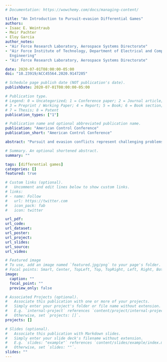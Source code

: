 ```yaml
---
# Documentation: https://wowchemy.com/docs/managing-content/

title: "An Introduction to Pursuit-evasion Differential Games"
authors:
- Isaac E. Weintraub
- Meir Pachter
- Eloy Garcia
author_notes:
- "Air Force Research Laboratory, Aerospace Systems Directorate"
- "Air Force Institute of Technology, Department of Electrical and Computer
  Engineering"
- "Air Force Research Laboratory, Aerospace Systems Directorate"

date: 2020-07-01T08:00:00-05:00
doi: "10.23919/ACC45564.2020.9147205"

# Schedule page publish date (NOT publication's date).
publishDate: 2020-07-01T08:00:00-05:00

# Publication type.
# Legend: 0 = Uncategorized; 1 = Conference paper; 2 = Journal article;
# 3 = Preprint / Working Paper; 4 = Report; 5 = Book; 6 = Book section;
# 7 = Thesis; 8 = Patent
publication_types: ["1"]

# Publication name and optional abbreviated publication name.
publication: "American Control Conference"
publication_short: "American Control Conference"

abstract: "Pursuit and evasion conflicts represent challenging problems with important applications in aerospace and robotics. In pursuit-evasion problems, synthesis of intelligent actions must consider the adversary's potential strategies. Differential game theory provides an adequate framework to analyze possible outcomes of the conflict without assuming particular behaviors by the opponent. This article presents an organized introduction of pursuit-evasion differential games with an overview of recent advances in the area. First, a summary of the seminal work is outlined, highlighting important contributions. Next, more recent results are described by employing a classification based on the number of players: one-pursuer-one-evader, N-pursuers-one-evader, one-pursuer-M-evaders, and N-pursuer-M-evader games. In each scenario, a brief summary of the literature is presented. Finally, two representative pursuit-evasion differential games are studied in detail: the two-cutters and fugitive ship differential game and the active target defense differential game. These problems provide two important applications and, more importantly, they give great insight into the realization of cooperation between friendly agents in order to form a team and defeat the adversary."

# Summary. An optional shortened abstract.
summary: ""

tags: [differential games]
categories: []
featured: true

# Custom links (optional).
#   Uncomment and edit lines below to show custom links.
# links:
# - name: Follow
#   url: https://twitter.com
#   icon_pack: fab
#   icon: twitter

url_pdf:
url_code:
url_dataset:
url_poster:
url_project:
url_slides:
url_source:
url_video:

# Featured image
# To use, add an image named `featured.jpg/png` to your page's folder. 
# Focal points: Smart, Center, TopLeft, Top, TopRight, Left, Right, BottomLeft, Bottom, BottomRight.
image:
  caption: ""
  focal_point: ""
  preview_only: false

# Associated Projects (optional).
#   Associate this publication with one or more of your projects.
#   Simply enter your project's folder or file name without extension.
#   E.g. `internal-project` references `content/project/internal-project/index.md`.
#   Otherwise, set `projects: []`.
projects: []

# Slides (optional).
#   Associate this publication with Markdown slides.
#   Simply enter your slide deck's filename without extension.
#   E.g. `slides: "example"` references `content/slides/example/index.md`.
#   Otherwise, set `slides: ""`.
slides: ""
---
```

